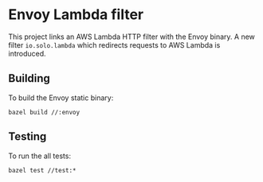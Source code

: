 # Envoy Lambda filter

This project links an AWS Lambda HTTP filter with the Envoy binary.
A new filter `io.solo.lambda` which redirects requests to AWS Lambda is introduced.

## Building

To build the Envoy static binary:

`bazel build //:envoy`

## Testing

To run the all tests:

`bazel test //test:*`
